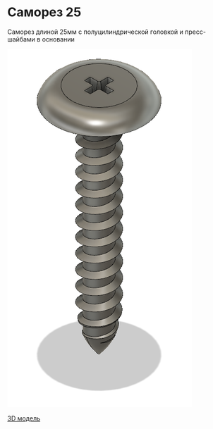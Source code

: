 # Саморез 25

Саморез длиной 25мм с полуцилиндрической головкой и пресс-шайбами в основании

![Общий вид](34big.png)

[3D модель](34part.f3d)